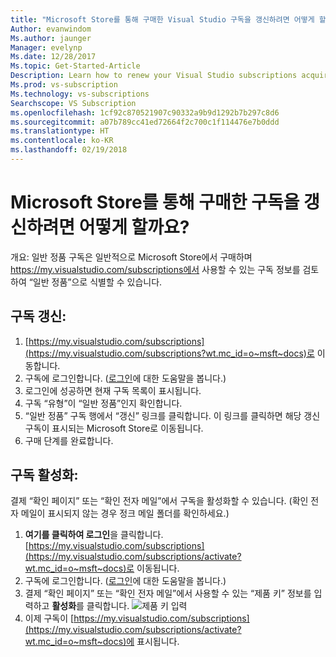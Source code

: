 ```yaml
---
title: "Microsoft Store를 통해 구매한 Visual Studio 구독을 갱신하려면 어떻게 할까요? | Microsoft 문서"
Author: evanwindom
Ms.author: jaunger
Manager: evelynp
Ms.date: 12/28/2017
Ms.topic: Get-Started-Article
Description: Learn how to renew your Visual Studio subscriptions acquired through Microsoft Store.
Ms.prod: vs-subscription
Ms.technology: vs-subscriptions
Searchscope: VS Subscription
ms.openlocfilehash: 1cf92c870521907c90332a9b9d1292b7b297c8d6
ms.sourcegitcommit: a07b789cc41ed72664f2c700c1f114476e7b0ddd
ms.translationtype: HT
ms.contentlocale: ko-KR
ms.lasthandoff: 02/19/2018
---
```

# <a name="how-do-i-renew-a-subscription-purchased-through-microsoft-store"></a>Microsoft Store를 통해 구매한 구독을 갱신하려면 어떻게 할까요?
개요: 일반 정품 구독은 일반적으로 Microsoft Store에서 구매하며 https://my.visualstudio.com/subscriptions에서 사용할 수 있는 구독 정보를 검토하여 “일반 정품”으로 식별할 수 있습니다. 

## <a name="renew-your-subscription"></a>구독 갱신: 

1. [https://my.visualstudio.com/subscriptions](https://my.visualstudio.com/subscriptions?wt.mc_id=o~msft~docs)로 이동합니다.
2. 구독에 로그인합니다.  ([로그인](/visualstudio/subscriptions/signing-in)에 대한 도움말을 봅니다.)
3. 로그인에 성공하면 현재 구독 목록이 표시됩니다.
4. 구독 “유형”이 “일반 정품”인지 확인합니다.
5. “일반 정품” 구독 행에서 “갱신” 링크를 클릭합니다.  이 링크를 클릭하면 해당 갱신 구독이 표시되는 Microsoft Store로 이동됩니다. 
6. 구매 단계를 완료합니다.


## <a name="activate-your-subscription"></a>구독 활성화: 
결제 “확인 페이지” 또는 “확인 전자 메일”에서 구독을 활성화할 수 있습니다.  (확인 전자 메일이 표시되지 않는 경우 정크 메일 폴더를 확인하세요.)   
1. **여기를 클릭하여 로그인**을 클릭합니다.  [https://my.visualstudio.com/subscriptions](https://my.visualstudio.com/subscriptions/activate?wt.mc_id=o~msft~docs)로 이동됩니다.
2. 구독에 로그인합니다.  ([로그인](/visualstudio/subscriptions/signing-in)에 대한 도움말을 봅니다.)
3. 결제 “확인 페이지” 또는 “확인 전자 메일”에서 사용할 수 있는 “제품 키” 정보를 입력하고 **활성화**를 클릭합니다.
    ![제품 키 입력](_img//buy-retail/enter-product-key.png)
4. 이제 구독이 [https://my.visualstudio.com/subscriptions](https://my.visualstudio.com/subscriptions/activate?wt.mc_id=o~msft~docs)에 표시됩니다.
